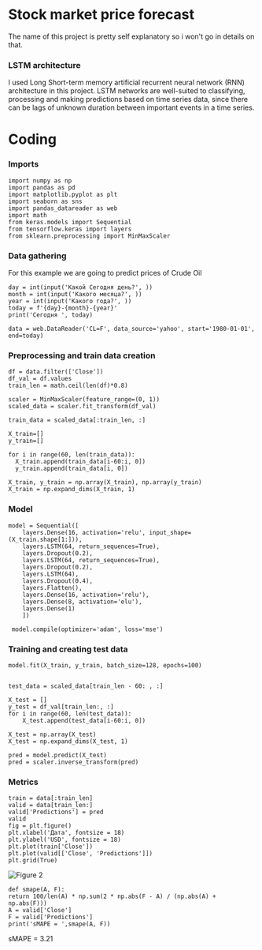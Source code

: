 # Stock market price forecast
The name of this project is pretty self explanatory so i won't go in details on that.
### LSTM architecture
I used Long Short-term memory artificial recurrent neural network (RNN) architecture in this  project.
LSTM networks are well-suited to classifying, processing and making predictions based on time series data, since there can be lags of unknown duration between important events in a time series.
# Coding
### Imports

    import numpy as np
    import pandas as pd
    import matplotlib.pyplot as plt
    import seaborn as sns
    import pandas_datareader as web
    import math
    from keras.models import Sequential
    from tensorflow.keras import layers
    from sklearn.preprocessing import MinMaxScaler
### Data gathering
For this example we are going to predict prices of Crude Oil

    day = int(input('Какой Сегодня день?', ))
    month = int(input('Какого месяца?', ))
    year = int(input('Какого года?', ))
    today = f'{day}-{month}-{year}'
    print('Сегодня ', today)
    
    data = web.DataReader('CL=F', data_source='yahoo', start='1980-01-01', end=today)
    
### Preprocessing and train data creation

    df = data.filter(['Close'])
    df_val = df.values
    train_len = math.ceil(len(df)*0.8)
    
    scaler = MinMaxScaler(feature_range=(0, 1))
    scaled_data = scaler.fit_transform(df_val)
    
    train_data = scaled_data[:train_len, :]

    X_train=[]
    y_train=[]

    for i in range(60, len(train_data)):
      X_train.append(train_data[i-60:i, 0])
      y_train.append(train_data[i, 0])
    
    X_train, y_train = np.array(X_train), np.array(y_train)    
    X_train = np.expand_dims(X_train, 1)
### Model    
    
    model = Sequential([
        layers.Dense(16, activation='relu', input_shape=(X_train.shape[1:])),
        layers.LSTM(64, return_sequences=True),
        layers.Dropout(0.2),
        layers.LSTM(64, return_sequences=True),
        layers.Dropout(0.2),
        layers.LSTM(64),
        layers.Dropout(0.4),
        layers.Flatten(),
        layers.Dense(16, activation='relu'),
        layers.Dense(8, activation='elu'),
        layers.Dense(1)
        ])
        
     model.compile(optimizer='adam', loss='mse')
### Training and creating test data
    model.fit(X_train, y_train, batch_size=128, epochs=100)
    
    
    test_data = scaled_data[train_len - 60: , :]

    X_test = []
    y_test = df_val[train_len:, :]
    for i in range(60, len(test_data)):
        X_test.append(test_data[i-60:i, 0])
        
    X_test = np.array(X_test)
    X_test = np.expand_dims(X_test, 1)
     
    pred = model.predict(X_test)
    pred = scaler.inverse_transform(pred)
### Metrics
    train = data[:train_len]
    valid = data[train_len:]
    valid['Predictions'] = pred
    valid
    fig = plt.figure()
    plt.xlabel('Дата', fontsize = 18)
    plt.ylabel('USD', fontsize = 18)
    plt.plot(train['Close'])
    plt.plot(valid[['Close', 'Predictions']])
    plt.grid(True)
 ![Figure 2](https://user-images.githubusercontent.com/82718776/123694476-0cea2c00-d862-11eb-8d4a-f94677e89e1d.png)
    
    def smape(A, F):
    return 100/len(A) * np.sum(2 * np.abs(F - A) / (np.abs(A) + np.abs(F)))
    A = valid['Close']
    F = valid['Predictions']
    print('sMAPE = ',smape(A, F))
sMAPE = 3.21
    
